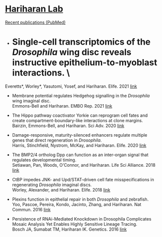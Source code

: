 # [Hariharan Lab](https://mcb.berkeley.edu/labs/hariharan/) 

[Recent publications (PubMed)](https://pubmed.ncbi.nlm.nih.gov/?term=Hariharan+IK&show_snippets=off&sort=pubdate)

* # Single-cell transcriptomics of the *Drosophila* wing disc reveals instructive epithelium-to-myoblast interactions. \
 Everetts*, Worley*, Yasutomi, Yosef, and Hariharan. Elife. 2021 [link](https://elifesciences.org/articles/61276)

* Membrane potential regulates Hedgehog signalling in the *Drosophila* wing imaginal disc.\
Emmons-Bell and Hariharan. EMBO Rep. 2021 [link](https://www.embopress.org/doi/full/10.15252/embr.202051861)

* The Hippo pathway coactivator Yorkie can reprogram cell fates and create compartment-boundary-like interactions at clone margins.\
Bairzin, Emmons-Bell, and Hariharan. Sci Adv. 2020 [link](https://advances.sciencemag.org/content/6/50/eabe8159)

* Damage-responsive, maturity-silenced enhancers regulate multiple genes that direct regeneration in *Drosophila*.\
Harris, Stinchfield, Nystrom, McKay, and Hariharan. Elife. 2020 [link](https://elifesciences.org/articles/58305)

* The BMP2/4 ortholog Dpp can function as an inter-organ signal that regulates developmental timing.\
Setiawan, Pan, Woods, O'Connor, and Hariharan. Life Sci Alliance. 2018 [link](https://www.life-science-alliance.org/content/1/6/e201800216)

* CtBP impedes JNK- and Upd/STAT-driven cell fate misspecifications in regenerating *Drosophila* imaginal discs.\
Worley, Alexander, and Hariharan. Elife. 2018 [link](https://elifesciences.org/articles/30391)

* Plexins function in epithelial repair in both *Drosophila* and zebrafish.\
Yoo, Pascoe, Pereira, Kondo, Jacinto, Zhang, and Hariharan. Nat Commun. 2016 [link](https://www.nature.com/articles/ncomms12282)

* Persistence of RNAi-Mediated Knockdown in Drosophila Complicates Mosaic Analysis Yet Enables Highly Sensitive Lineage Tracing.\
Bosch JA, Sumabat TM, Hariharan IK. Genetics. 2016 [link](https://academic.oup.com/genetics/article/203/1/109/5930298)
